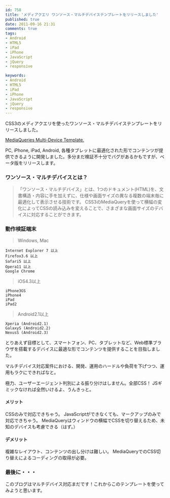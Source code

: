 ```yaml
---
id: 758
title: 'メディアクエリ ワンソース・マルチデバイステンプレートをリリースしました'
published: true
date: 2011-09-16 21:31
comments: true
tags:
- Android
- HTML5
- iPad
- iPhone
- JavaScript
- jQuery
- responsive

keywords:
- Android
- HTML5
- iPad
- iPhone
- JavaScript
- jQuery
- responsive
---
```

CSS3のメディアクエリを使ったワンソース・マルチデバイステンプレートをリリースしました。

[MediaQueries Multi-Device Template.](http://tpl.funnythingz.com/ "MediaQueries Multi-Device Template.")

PC, iPhone, iPad, Android, 各種タブレットに最適化された形でコンテンツが提供できるように開発しました。多分まだ検証不十分でバグがあるかもですが、ベータ版をリリースします。

### ワンソース・マルチデバイスとは？

<blockquote>
「ワンソース・マルチデバイス」とは、1つのドキュメント(HTML)を、文書構造・内容に手を加えずに、仕様や画面サイズの異なる複数の端末毎に最適化して表示させる技術です。
CSS3のMediaQueryを使って横幅の変化によってCSSの読み込みを変えることで、さまざまな画面サイズのデバイスに対応することができます。
</blockquote>

### 動作検証端末

> Windows, Mac

```
Internet Explorer 7 以上
Firefox3.6 以上
Safari5 以上
Opera11 以上
Google Chrome
```

> iOS4.3以上

```
iPhone3GS
iPhone4
iPad
iPad2
```

> Android2.1以上

```
Xperia (Android2.1)
GalaxyS (Android2.2)
NexusS (Android2.3)
```

とりあえず目標として、スマートフォン、PC、タブレットなど、Web標準ブラウザを搭載するデバイスに最適な形でコンテンツを提供することを目指しました。

マルチデバイス対応案件における、開発、運用のハードルや負荷を下げつつ、運用もラクにできればなと。

極力、ユーザーエージェント判別による振り分けはしません。全部CSS！
JSギミックなければ全然いけるよ、うんきっと。

#### メリット

CSSのみで対応できちゃう。
JavaScriptができなくても、マークアップのみで対応できちゃう。
MediaQueryはウィンドウの横幅でCSSを切り替えるため、未知のデバイスも考慮できる（はず。）

#### デメリット

複雑なレイアウト、コンテンツの出し分けは難しい。
MediaQueryでのCSS切り替えによるコーディングの取得が必要。



### 最後に・・・

このブログはマルチデバイス対応まだです！これからこのテンプレートを使ってみようと思います。
